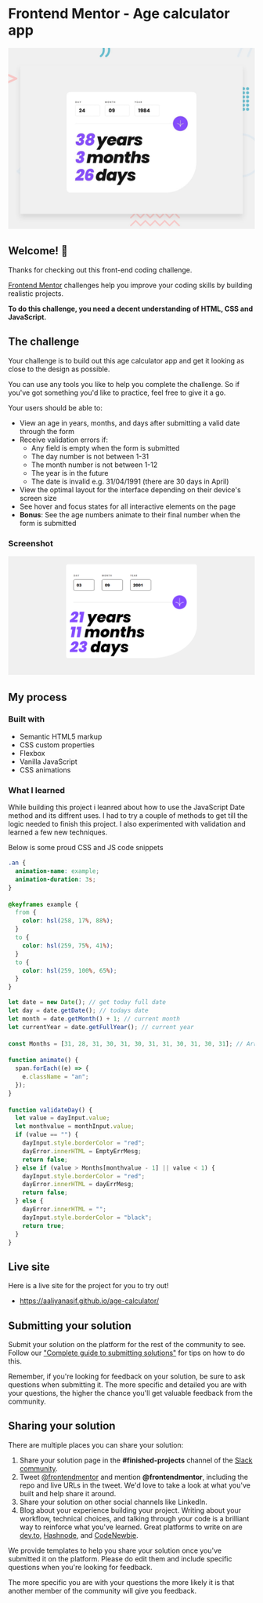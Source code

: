 # Frontend Mentor - Age calculator app

![Design preview for the Age calculator app coding challenge](./design/desktop-preview.jpg)

## Welcome! 👋

Thanks for checking out this front-end coding challenge.

[Frontend Mentor](https://www.frontendmentor.io) challenges help you improve your coding skills by building realistic projects.

**To do this challenge, you need a decent understanding of HTML, CSS and JavaScript.**

## The challenge

Your challenge is to build out this age calculator app and get it looking as close to the design as possible.

You can use any tools you like to help you complete the challenge. So if you've got something you'd like to practice, feel free to give it a go.

Your users should be able to:

- View an age in years, months, and days after submitting a valid date through the form
- Receive validation errors if:
  - Any field is empty when the form is submitted
  - The day number is not between 1-31
  - The month number is not between 1-12
  - The year is in the future
  - The date is invalid e.g. 31/04/1991 (there are 30 days in April)
- View the optimal layout for the interface depending on their device's screen size
- See hover and focus states for all interactive elements on the page
- **Bonus**: See the age numbers animate to their final number when the form is submitted

### Screenshot

![screenshot](/assets/images/screenshot.png)

## My process

### Built with

- Semantic HTML5 markup
- CSS custom properties
- Flexbox
- Vanilla JavaScript
- CSS animations

### What I learned

While building this project i leanred about how to use the JavaScript Date method and its diffrent uses. I had to try a couple of methods to get till the logic needed to finish this project. I also experimented with validation and learned a few new techniques.

Below is some proud CSS and JS code snippets

```css
.an {
  animation-name: example;
  animation-duration: 3s;
}

@keyframes example {
  from {
    color: hsl(258, 17%, 88%);
  }
  to {
    color: hsl(259, 75%, 41%);
  }
  to {
    color: hsl(259, 100%, 65%);
  }
}
```

```js
let date = new Date(); // get today full date
let day = date.getDate(); // todays date
let month = date.getMonth() + 1; // current month
let currentYear = date.getFullYear(); // current year

const Months = [31, 28, 31, 30, 31, 30, 31, 31, 30, 31, 30, 31]; // Array of days of months

function animate() {
  span.forEach((e) => {
    e.className = "an";
  });
}

function validateDay() {
  let value = dayInput.value;
  let monthvalue = monthInput.value;
  if (value == "") {
    dayInput.style.borderColor = "red";
    dayError.innerHTML = EmptyErrMesg;
    return false;
  } else if (value > Months[monthvalue - 1] || value < 1) {
    dayInput.style.borderColor = "red";
    dayError.innerHTML = dayErrMesg;
    return false;
  } else {
    dayError.innerHTML = "";
    dayInput.style.borderColor = "black";
    return true;
  }
}
```

## Live site

Here is a live site for the project for you to try out!

- https://aaliyanasif.github.io/age-calculator/

## Submitting your solution

Submit your solution on the platform for the rest of the community to see. Follow our ["Complete guide to submitting solutions"](https://medium.com/frontend-mentor/a-complete-guide-to-submitting-solutions-on-frontend-mentor-ac6384162248) for tips on how to do this.

Remember, if you're looking for feedback on your solution, be sure to ask questions when submitting it. The more specific and detailed you are with your questions, the higher the chance you'll get valuable feedback from the community.

## Sharing your solution

There are multiple places you can share your solution:

1. Share your solution page in the **#finished-projects** channel of the [Slack community](https://www.frontendmentor.io/slack).
2. Tweet [@frontendmentor](https://twitter.com/frontendmentor) and mention **@frontendmentor**, including the repo and live URLs in the tweet. We'd love to take a look at what you've built and help share it around.
3. Share your solution on other social channels like LinkedIn.
4. Blog about your experience building your project. Writing about your workflow, technical choices, and talking through your code is a brilliant way to reinforce what you've learned. Great platforms to write on are [dev.to](https://dev.to/), [Hashnode](https://hashnode.com/), and [CodeNewbie](https://community.codenewbie.org/).

We provide templates to help you share your solution once you've submitted it on the platform. Please do edit them and include specific questions when you're looking for feedback.

The more specific you are with your questions the more likely it is that another member of the community will give you feedback.

